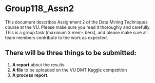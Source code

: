 # Group118_Assn2

This document describes Assignment 2 of the Data Mining Techniques course at the VU.
Please make sure you read it thoroughly and carefully. This is a group task (maximum 3 mem-
bers), and please make sure all team members contribute to the work as expected. 


## There will be three things to be submitted:

1) **A report** about the results
2) **A file** to be uploaded on the VU DMT Kaggle competition
3) **A process report.**
